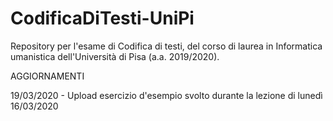 # CodificaDiTesti-UniPi
Repository per l'esame di Codifica di testi, del corso di laurea in Informatica umanistica dell'Università di Pisa (a.a. 2019/2020).

AGGIORNAMENTI

19/03/2020 - Upload esercizio d'esempio svolto durante la lezione di lunedì 16/03/2020

